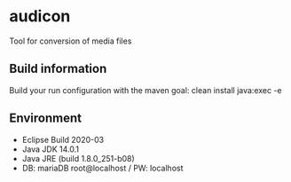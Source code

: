 # audicon
Tool for conversion of media files

## Build information
Build your run configuration with the maven goal: clean install java:exec -e

## Environment

* Eclipse Build 2020-03
* Java JDK 14.0.1
* Java JRE (build 1.8.0_251-b08)
* DB: mariaDB root@localhost / PW: localhost

